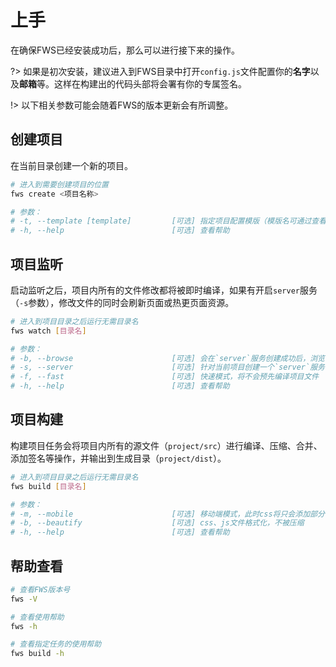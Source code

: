 # 上手
在确保FWS已经安装成功后，那么可以进行接下来的操作。

?> 如果是初次安装，建议进入到FWS目录中打开`config.js`文件配置你的**名字**以及**邮箱**等。这样在构建出的代码头部将会署有你的专属签名。

!> 以下相关参数可能会随着FWS的版本更新会有所调整。

## 创建项目

在当前目录创建一个新的项目。

```bash
# 进入到需要创建项目的位置
fws create <项目名称> 

# 参数：
# -t, --template [template]         [可选] 指定项目配置模版（模版名可通过查看帮助）
# -h, --help                        [可选] 查看帮助
```

## 项目监听

启动监听之后，项目内所有的文件修改都将被即时编译，如果有开启`server`服务（`-s`参数），修改文件的同时会刷新页面或热更页面资源。

```bash
# 进入到项目目录之后运行无需目录名
fws watch [目录名]

# 参数：
# -b, --browse                      [可选] 会在`server`服务创建成功后，浏览器自动访问项目
# -s, --server                      [可选] 针对当前项目创建一个`server`服务
# -f, --fast                        [可选] 快速模式，将不会预先编译项目文件
# -h, --help                        [可选] 查看帮助
```

## 项目构建

构建项目任务会将项目内所有的源文件（`project/src`）进行编译、压缩、合并、添加签名等操作，并输出到生成目录（`project/dist`）。

```bash
# 进入到项目目录之后运行无需目录名
fws build [目录名]

# 参数：
# -m, --mobile                      [可选] 移动端模式，此时css将只会添加部分前缀
# -b, --beautify                    [可选] css、js文件格式化，不被压缩
# -h, --help                        [可选] 查看帮助
```

## 帮助查看

```bash
# 查看FWS版本号
fws -V

# 查看使用帮助
fws -h

# 查看指定任务的使用帮助
fws build -h
```







